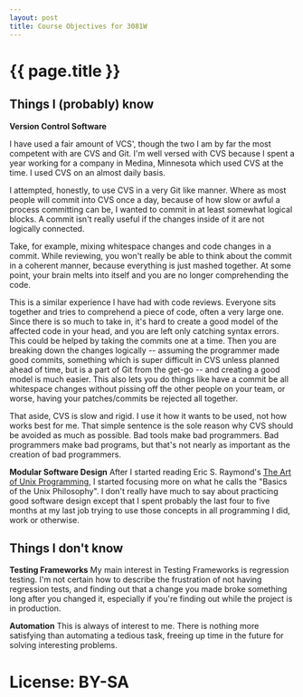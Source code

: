 ```yaml
---
layout: post
title: Course Objectives for 3081W
---
```

# {{ page.title }}

## Things I (probably) know  

**Version Control Software**

I have used a fair amount of VCS', though the two I am by far the most competent with are CVS and Git. I'm well versed
with CVS because I spent a year working for a company in Medina, Minnesota which used CVS at the time. I used CVS on
an almost daily basis.

I attempted, honestly, to use CVS in a very Git like manner. Where as most people will commit into
CVS once a day, because of how slow or awful a process committing can be, I wanted to commit in at least somewhat
logical blocks. A commit isn't really useful if the changes inside of it are not logically connected.

Take, for example, mixing whitespace changes and code changes in a commit. While reviewing, you won't really be able to
think about the commit in a coherent manner, because everything is just mashed together. At some point, your brain melts
into itself and you are no longer comprehending the code.

This is a similar experience I have had with code reviews. Everyone sits together and tries to comprehend a piece of
code, often a very large one. Since there is so much to take in, it's hard to create a good model of the affected code
in your head, and you are left only catching syntax errors. This could be helped by taking the commits one at a time.
Then you are breaking down the changes logically -- assuming the programmer made good commits, something which is super
difficult in CVS unless planned ahead of time, but is a part of Git from the get-go -- and creating a good model is much
easier. This also lets you do things like have a commit be all whitespace changes without pissing off the other people
on your team, or worse, having your patches/commits be rejected all together.

That aside, CVS is slow and rigid. I use it how it wants to be used, not how works best for me. That simple sentence is
the sole reason why CVS should be avoided as much as possible. Bad tools make bad programmers. Bad programmers make bad
programs, but that's not nearly as important as the creation of bad programmers.

**Modular Software Design**
After I started reading Eric S. Raymond's [The Art of Unix Programming][taup],
I started focusing more on what he calls the "Basics of the Unix Philosophy". I don't really have much to say about
practicing good software design except that I spent probably the last four to five months at my last job trying to use
those concepts in all programming I did, work or otherwise.

## Things I don't know  

**Testing Frameworks**
My main interest in Testing Frameworks is regression testing. I'm not certain how to describe the frustration of not
having regression tests, and finding out that a change you made broke something long after you changed it, especially if
you're finding out while the project is in production.

**Automation**
This is always of interest to me. There is nothing more satisfying than automating a tedious task, freeing up time in
the future for solving interesting problems.

# License: BY-SA
[taup]: http://www.catb.org/~esr/writings/taoup/html/
